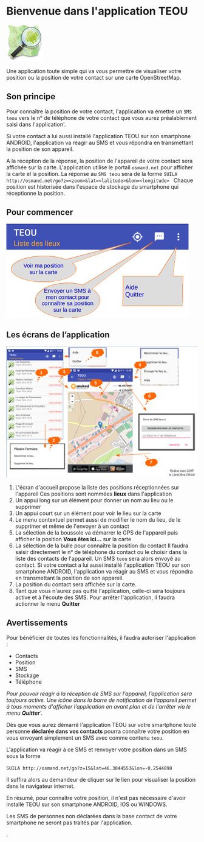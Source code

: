 
# Bienvenue dans l'application TEOU

![](app/src/main/res/drawable-xhdpi/ic_launcher.png)

Une application toute simple qui va vous permettre de visualiser votre position ou la position de votre contact sur une carte OpenStreetMap.

## Son principe

Pour connaître la position de votre contact, 
l'application va émettre un `SMS teou` vers le n° de téléphone de votre contact 
que vous aurez préalablement saisi dans l'application'.

Si votre contact a lui aussi installé l'application TEOU sur son smartphone ANDROID,
l'application va réagir au SMS et vous répondra en transmettant la position de son appareil.

A la réception de la réponse, la position de l'appareil de votre contact sera affichée sur la carte.
L'application utilise le portail `osmand.net` pour afficher la carte el la position.
La réponse au `SMS teou` sera de la forme 
``
SUILA http://osmand.net/go?z=<zoom>&lat=<lalitude>&lon=<longitude> 
``
Chaque position est historisée dans l'espace de stockage du smartphone qui réceptionne la position.

## Pour commencer

![](atelier/teou_menu.png)

## Les écrans de l’application

![](atelier/teou.png)

1. L'écran d'accueil propose la liste des positions réceptionnées sur l'appareil
    Ces positions sont nommées **lieux** dans l'application
2. Un appui long sur un élément pour donner un nom au lieu ou le supprimer
3. Un appui court sur un élément pour voir le lieu sur la carte
4. Le menu contextuel permet aussi de modifier le nom du lieu, de le supprimer et même de l'envoyer à un contact
5. La sélection de la boussole va démarrer le GPS de l'appareil puis afficher la position **Vous êtes ici...** sur la carte
6. La sélection de la bulle pour connaître la position du contact
    Il faudra saisir directement le n° de téléphone du contact ou le choisir dans la liste des contacts de l'appareil.
	Un SMS `teou` sera alors envoyé au contact.
	Si votre contact a lui aussi installé l'application TEOU sur son smartphone ANDROID, l'application va réagir au SMS et vous répondra en transmettant la position de son appareil.
7. La position du contact sera affichée sur la carte.
8. Tant que vous n'aurez pas quitté l'application, celle-ci sera toujours active et à l'écoute des SMS.
	Pour arrêter l'application, il faudra actionner le menu **Quitter**

## Avertissements

Pour bénéficier de toutes les fonctionnalités, il faudra autoriser l'application :

- Contacts
- Position
- SMS
- Stockage
- Téléphone

_Pour pouvoir réagir à la réception de SMS sur l’appareil, 
l’application sera toujours active. 
Une icône dans la barre de notification de l’appareil permet à tous moments d'afficher l’application en avant plan et de l'arrêter via le menu **Quitter**'._

Dès que vous aurez démarré l'application TEOU sur votre smartphone 
toute personne **déclarée dans vos contacts** pourra connaître votre position en vous envoyant simplement un SMS avec comme contenu `teou`.

L'application va réagir à ce SMS et renvoyer votre position dans un SMS sous la forme

``
SUILA http://osmand.net/go?z=15&lat=46.3844553&lon=-0.2544898 
``

Il suffira alors au demandeur de cliquer sur le lien pour visualiser la position dans le navigateur internet.

En résumé, pour connaître votre position, il n'est pas nécessaire d'avoir installé TEOU sur son smartphone ANDROID, IOS ou WINDOWS.

Les SMS de personnes non déclarées dans la base contact de votre smartphone ne seront pas traités par l'application.





.
